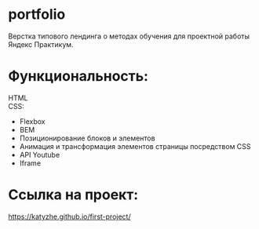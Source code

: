 # portfolio  
Верстка типового лендинга о методах обучения для проектной работы Яндекс Практикум.  

# Функциональность:  

HTML  
CSS:   
* Flexbox
* BEM
* Позиционирование блоков и элементов
* Анимация и трансформация элементов страницы посредством CSS
* API Youtube
* Iframe

# Ссылка на проект:  

https://katyzhe.github.io/first-project/
